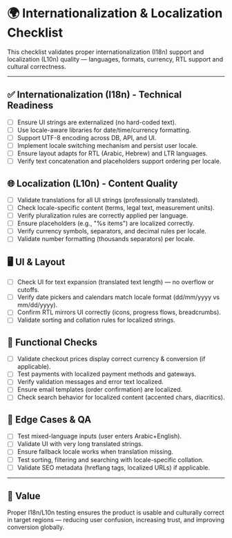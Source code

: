 # 🌍 Internationalization & Localization Checklist

This checklist validates proper internationalization (I18n) support and localization (L10n) quality — languages, formats, currency, RTL support and cultural correctness.

---

## ✅ Internationalization (I18n) - Technical Readiness
- [ ] Ensure UI strings are externalized (no hard-coded text).  
- [ ] Use locale-aware libraries for date/time/currency formatting.  
- [ ] Support UTF-8 encoding across DB, API, and UI.  
- [ ] Implement locale switching mechanism and persist user locale.  
- [ ] Ensure layout adapts for RTL (Arabic, Hebrew) and LTR languages.  
- [ ] Verify text concatenation and placeholders support ordering per locale.

## 🌐 Localization (L10n) - Content Quality
- [ ] Validate translations for all UI strings (professionally translated).  
- [ ] Check locale-specific content (terms, legal text, measurement units).  
- [ ] Verify pluralization rules are correctly applied per language.  
- [ ] Ensure placeholders (e.g., "%s items") are localized correctly.  
- [ ] Verify currency symbols, separators, and decimal rules per locale.  
- [ ] Validate number formatting (thousands separators) per locale.

## 🖥 UI & Layout
- [ ] Check UI for text expansion (translated text length) — no overflow or cutoffs.  
- [ ] Verify date pickers and calendars match locale format (dd/mm/yyyy vs mm/dd/yyyy).  
- [ ] Confirm RTL mirrors UI correctly (icons, progress flows, breadcrumbs).  
- [ ] Validate sorting and collation rules for localized strings.

## 🧪 Functional Checks
- [ ] Validate checkout prices display correct currency & conversion (if applicable).  
- [ ] Test payments with localized payment methods and gateways.  
- [ ] Verify validation messages and error text localized.  
- [ ] Ensure email templates (order confirmation) are localized.  
- [ ] Check search behavior for localized content (accented chars, diacritics).

## 🔁 Edge Cases & QA
- [ ] Test mixed-language inputs (user enters Arabic+English).  
- [ ] Validate UI with very long translated strings.  
- [ ] Ensure fallback locale works when translation missing.  
- [ ] Test sorting, filtering and searching with locale-specific collation.  
- [ ] Validate SEO metadata (hreflang tags, localized URLs) if applicable.

---

## 📌 Value
Proper I18n/L10n testing ensures the product is usable and culturally correct in target regions — reducing user confusion, increasing trust, and improving conversion globally.
